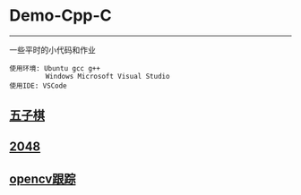 # Demo-Cpp-C
------
一些平时的小代码和作业
```
使用环境: Ubuntu gcc g++
         Windows Microsoft Visual Studio 
使用IDE: VSCode
```
## [五子棋](holdjohnh/Demo-Cpp-C/c_五子棋/README.md)
## [2048](holdjohnh/Demo-Cpp-C/c_2048/README.md)
## [opencv跟踪](holdjohnh/Demo-Cpp-C/cpp_opencv跟踪/README.md)
